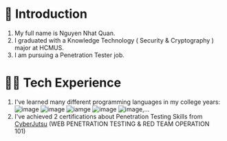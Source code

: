 # 👋 Introduction
1. My full name is Nguyen Nhat Quan. <br>
2. I graduated with a Knowledge Technology ( Security & Cryptography ) major at HCMUS.
3. I am pursuing a Penetration Tester job.
# 🧑‍💻 Tech Experience
1. I've learned many different programming languages in my college years: ![image](https://camo.githubusercontent.com/dee1943359495972d6ee74d2ca40ef33fcaf6b86c66c57ba5d15d68ff736cf9f/68747470733a2f2f696d672e736869656c64732e696f2f62616467652f632d2532333030353939432e7376673f7374796c653d706c6173746963266c6f676f3d63266c6f676f436f6c6f723d7768697465) ![image](https://camo.githubusercontent.com/001e46c224c80ba9b71ca1791168232421516e0a08b18e80a87ad243b174c2f8/68747470733a2f2f696d672e736869656c64732e696f2f62616467652f632b2b2d2532333030353939432e7376673f7374796c653d706c6173746963266c6f676f3d63253242253242266c6f676f436f6c6f723d7768697465) ![iamge](https://camo.githubusercontent.com/901990cb7ba4d392c5a892816f7ef7171a1ec071e4c0c3a2e18d548ca30d7bbf/68747470733a2f2f696d672e736869656c64732e696f2f62616467652f707974686f6e2d3336373041303f7374796c653d706c6173746963266c6f676f3d707974686f6e266c6f676f436f6c6f723d666664643534) ![image](https://camo.githubusercontent.com/d99feb3d49e4ac1fc73b67f530329ca7ef4910e91007901118d86928dde73807/68747470733a2f2f696d672e736869656c64732e696f2f62616467652f7068702d2532333737374242342e7376673f7374796c653d706c6173746963266c6f676f3d706870266c6f676f436f6c6f723d7768697465) ![image](https://camo.githubusercontent.com/75b6711ff7eff0b8eefb307af38e202cbed111ed331d00c6aa7bd4572575c86f/68747470733a2f2f696d672e736869656c64732e696f2f62616467652f6d7973716c2d2532333030662e7376673f7374796c653d706c6173746963266c6f676f3d6d7973716c266c6f676f436f6c6f723d7768697465),...
2. I've achieved 2 certifications about Penetration Testing Skills from [CyberJutsu](https://cyberjutsu.io/) (WEB PENETRATION TESTING & RED TEAM OPERATION 101)

